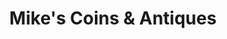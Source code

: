 ---
title: "Mike's Coins & Antiques"
url: /pine-grove/mikes-coins-und-antiques/
shop: Antiquitäten
---